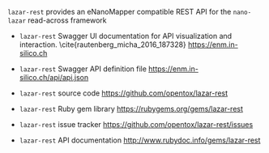 `lazar-rest` provides an eNanoMapper compatible REST API for the `nano-lazar` read-across framework

* `lazar-rest` Swagger UI documentation for API visualization and interaction. \cite{rautenberg_micha_2016_187328}
  <https://enm.in-silico.ch>

* `lazar-rest` Swagger API definition file
  <https://enm.in-silico.ch/api/api.json> 

* `lazar-rest` source code
  <https://github.com/opentox/lazar-rest>

* `lazar-rest` Ruby gem library
  <https://rubygems.org/gems/lazar-rest>

* `lazar-rest` issue tracker
  <https://github.com/opentox/lazar-rest/issues>

* `lazar-rest` API documentation
  <http://www.rubydoc.info/gems/lazar-rest>

